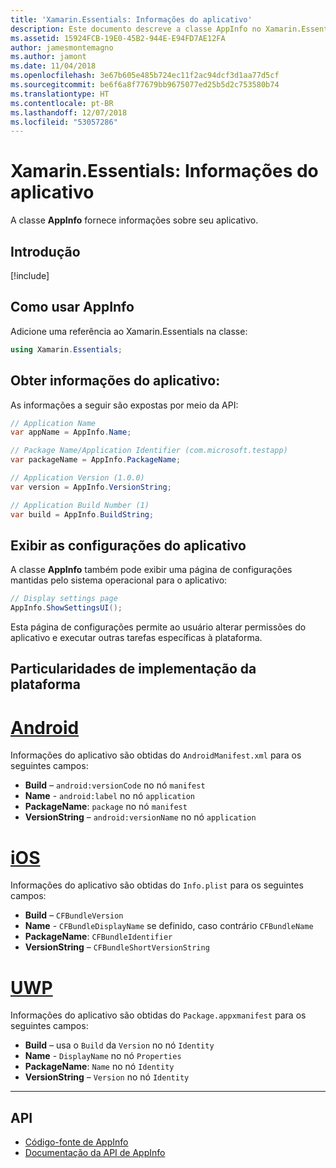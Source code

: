 ```yaml
---
title: 'Xamarin.Essentials: Informações do aplicativo'
description: Este documento descreve a classe AppInfo no Xamarin.Essentials, que fornece informações sobre o aplicativo. Por exemplo, ela expõe o nome e a versão do aplicativo.
ms.assetid: 15924FCB-19E0-45B2-944E-E94FD7AE12FA
author: jamesmontemagno
ms.author: jamont
ms.date: 11/04/2018
ms.openlocfilehash: 3e67b605e485b724ec11f2ac94dcf3d1aa77d5cf
ms.sourcegitcommit: be6f6a8f77679bb9675077ed25b5d2c753580b74
ms.translationtype: HT
ms.contentlocale: pt-BR
ms.lasthandoff: 12/07/2018
ms.locfileid: "53057286"
---
```

# <a name="xamarinessentials-app-information"></a>Xamarin.Essentials: Informações do aplicativo

A classe **AppInfo** fornece informações sobre seu aplicativo.

## <a name="get-started"></a>Introdução

[!include[](~/essentials/includes/get-started.md)]

## <a name="using-appinfo"></a>Como usar AppInfo

Adicione uma referência ao Xamarin.Essentials na classe:

```csharp
using Xamarin.Essentials;
```

## <a name="obtaining-application-information"></a>Obter informações do aplicativo:

As informações a seguir são expostas por meio da API:

```csharp
// Application Name
var appName = AppInfo.Name;

// Package Name/Application Identifier (com.microsoft.testapp)
var packageName = AppInfo.PackageName;

// Application Version (1.0.0)
var version = AppInfo.VersionString;

// Application Build Number (1)
var build = AppInfo.BuildString;
```

## <a name="displaying-application-settings"></a>Exibir as configurações do aplicativo

A classe **AppInfo** também pode exibir uma página de configurações mantidas pelo sistema operacional para o aplicativo:

```csharp
// Display settings page
AppInfo.ShowSettingsUI();
```

Esta página de configurações permite ao usuário alterar permissões do aplicativo e executar outras tarefas específicas à plataforma.

## <a name="platform-implementation-specifics"></a>Particularidades de implementação da plataforma

# <a name="androidtabandroid"></a>[Android](#tab/android)

Informações do aplicativo são obtidas do `AndroidManifest.xml` para os seguintes campos:

- **Build** – `android:versionCode` no nó `manifest`
- **Name** - `android:label` no nó `application`
- **PackageName**: `package` no nó `manifest`
- **VersionString** – `android:versionName` no nó `application`

# <a name="iostabios"></a>[iOS](#tab/ios)

Informações do aplicativo são obtidas do `Info.plist` para os seguintes campos:

- **Build** – `CFBundleVersion`
- **Name** - `CFBundleDisplayName` se definido, caso contrário `CFBundleName`
- **PackageName**: `CFBundleIdentifier`
- **VersionString** – `CFBundleShortVersionString`

# <a name="uwptabuwp"></a>[UWP](#tab/uwp)

Informações do aplicativo são obtidas do `Package.appxmanifest` para os seguintes campos:

- **Build** – usa o `Build` da `Version` no nó `Identity`
- **Name** - `DisplayName` no nó `Properties`
- **PackageName**: `Name` no nó `Identity`
- **VersionString** – `Version` no nó `Identity`


--------------

## <a name="api"></a>API

- [Código-fonte de AppInfo](https://github.com/xamarin/Essentials/tree/master/Xamarin.Essentials/AppInfo)
- [Documentação da API de AppInfo](xref:Xamarin.Essentials.AppInfo)
